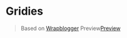 # Gridies

> Based on [Wrapblogger](https://wrapblogger.github.io/)
> Preview[Preview](https://bloggerpack-v1-y8f7d5.blogspot.com/)

